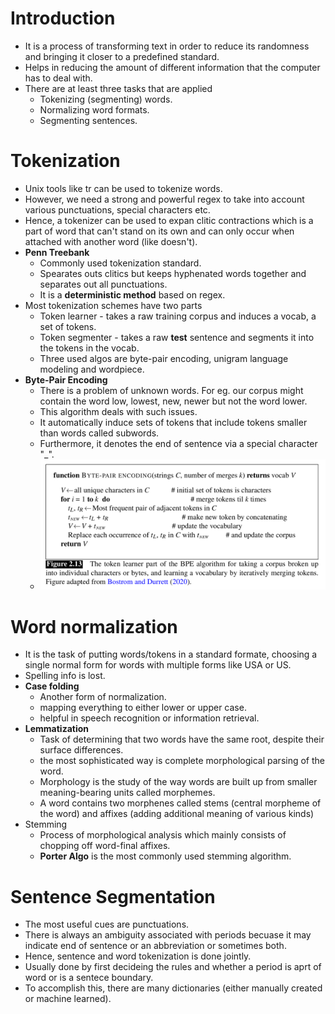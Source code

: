 # Introduction
* It is a process of transforming text in order to reduce its randomness and bringing it closer to a predefined standard.
* Helps in reducing the amount of different information that the computer has to deal with.
* There are at least three tasks that are applied
    * Tokenizing (segmenting) words.
    * Normalizing word formats.
    * Segmenting sentences.

# Tokenization
* Unix tools like tr can be used to tokenize words.
* However, we need a strong and powerful regex to take into account various punctuations, special characters etc.
* Hence, a tokenizer can be used to expan clitic contractions which is a part of word that can't stand on its own and can only occur when attached with another word (like doesn't).
* **Penn Treebank**
    * Commonly used tokenization standard.
    * Spearates outs clitics but keeps hyphenated words together and separates out all punctuations.
    * It is a **deterministic method** based on regex.
* Most tokenization schemes have two parts
    * Token learner - takes a raw training corpus and induces a vocab, a set of tokens.
    * Token segmenter - takes a raw **test** sentence and segments it into the tokens in the vocab.
    * Three used algos are byte-pair encoding, unigram language modeling and wordpiece.
* **Byte-Pair Encoding**
    * There is a problem of unknown words. For eg. our corpus might contain the word low, lowest, new, newer but not the word lower.
    * This algorithm deals with such issues.
    * It automatically induce sets of tokens that include tokens smaller than words called subwords.
    * Furthermore, it denotes the end of sentence via a special character "_".
    * ![](./assets/images/2022-07-19-12-02-47.png)

# Word normalization
* It is the task of putting words/tokens in a standard formate, choosing a single normal form for words with multiple forms like USA or US.
* Spelling info is lost.
* **Case folding**
    * Another form of normalization.
    * mapping everything to either lower or upper case.
    * helpful in speech recognition or information retrieval.
* **Lemmatization**
    * Task of determining that two words have the same root, despite their surface differences.
    * the most sophisticated way is complete morphological parsing of the word.
    * Morphology is the study of the way words are built up from smaller meaning-bearing units called morphemes.
    * A word contains two morphenes called stems (central morpheme of the word) and affixes (adding additional meaning of various kinds)
* Stemming
    * Process of morphological analysis which mainly consists of chopping off word-final affixes.
    * **Porter Algo** is the most commonly used stemming algorithm.

# Sentence Segmentation
* The most useful cues are punctuations.
* There is always an ambiguity associated with periods becuase it may indicate end of sentence or an abbreviation or sometimes both.
* Hence, sentence and word tokenization is done jointly.
* Usually done by first decideing the rules and whether a period is aprt of word or is a sentece boundary.
* To accomplish this, there are many dictionaries (either manually created or machine learned).